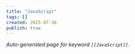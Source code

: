 ```yaml
---
title: "JavaScript"
tags: []
created: 2025-07-30
publish: true
---
```


_Auto-generated page for keyword `[[JavaScript]]`._

